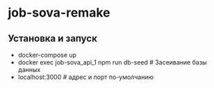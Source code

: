 # job-sova-remake

## Установка и запуск

- docker-compose up
- docker exec job-sova_api_1 npm run db-seed # Засеивание базы данных
- localhost:3000 # адрес и порт по-умолчанию
